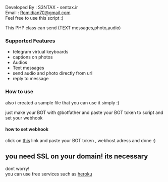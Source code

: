 Developed By : S3NTAX - sentax.ir<br>
Email : Romidian70@gmail.com<br>
Feel free to use this script :)<br>

This PHP class can send (TEXT messages,photo,audio)<br>
<h3>Supported Features</h3>
<ul>
<li>telegram virtual keyboards</li>
<li>captions on photos</li>
<li>Audios</li>
<li>Text messages</li>
<li>send audio and photo directly from url</li>
<li>reply to message</li>
</ul>

<h3>How to use</h3>
also i created a sample file that you can use it simply :)<br>

just make your BOT with @botfather and paste your BOT token to script and set your webhook<br>

<h4>how to set webhook</h4> 
click on <a href="https://telegram-bot-sdk.readme.io/docs/setwebhook">this</a> link and paste your BOT token , webhost adress and done :)

<h2>you need SSL on your domain! its necessary</h2>
dont worry!<br>
you can use free services such as <a href="https://www.heroku.com">heroku</a>
